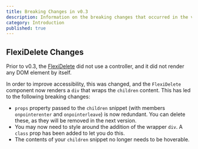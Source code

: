 ```yaml
---
title: Breaking Changes in v0.3
description: Information on the breaking changes that occurred in the v0.3 update.
category: Introduction
published: true
---
```


## FlexiDelete Changes
Prior to v0.3, the [FlexiDelete](/docs/components/deleter) did not use a controller, and it did not render any DOM element by itself.

In order to improve accessibility, this was changed, and the `FlexiDelete` component now renders a `div` that wraps the `children` content. This has led to the following breaking changes:

- `props` property passed to the `children` snippet (with members `onpointerenter` and `onpointerleave`) is now redundant. You can delete these, as they will be removed in the next version.
- You may now need to style around the addition of the wrapper `div`. A `class` prop has been added to let you do this.
- The contents of your `children` snippet no longer needs to be hoverable.